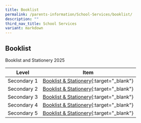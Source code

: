 ```yaml
---
title: Booklist
permalink: /parents-information/School-Services/booklist/
description: ""
third_nav_title: School Services
variant: markdown
---
```

## Booklist

Booklist and Stationery 2025

| Level | Item |
|:---:|---|
| Secondary 1 | [Booklist & Stationery](/files/Booklist/JVSS_2025_Booklists___Sec_1.pdf){:target="_blank"} |
| Secondary 2 | [Booklist & Stationery](/files/Booklist/JVSS_2025_Booklists___Sec_2.pdf){:target="_blank"} |
| Secondary 3 | [Booklist & Stationery](/files/Booklist/JVSS_2025_Booklists___Sec_3.pdf){:target="_blank"} |
| Secondary 4 | [Booklist & Stationery](/files/Booklist/JVSS_2025_Booklists___Sec_4.pdf){:target="_blank"}  |
| Secondary 5 | [Booklist & Stationery](/files/Booklist/JVSS_2025_Booklists___Sec_5.pdf){:target="_blank"} |